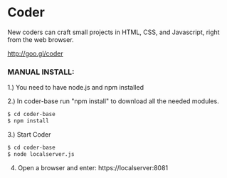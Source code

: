 # Coder 

New coders can craft small projects in HTML, CSS, and Javascript, right from the web browser.

http://goo.gl/coder

### MANUAL INSTALL:

1.) You need to have node.js and npm installed

2.) In coder-base run "npm install" to download all the
   needed modules.
```bash
$ cd coder-base
$ npm install
```
3.) Start Coder
```bash
$ cd coder-base
$ node localserver.js
```
4) Open a browser and enter: https://localserver:8081

